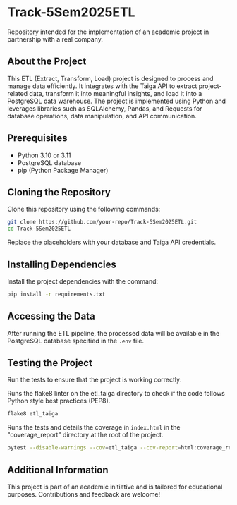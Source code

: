 # Track-5Sem2025ETL

Repository intended for the implementation of an academic project in partnership with a real company.

## About the Project

This ETL (Extract, Transform, Load) project is designed to process and manage data efficiently. It integrates with the Taiga API to extract project-related data, transform it into meaningful insights, and load it into a PostgreSQL data warehouse. The project is implemented using Python and leverages libraries such as SQLAlchemy, Pandas, and Requests for database operations, data manipulation, and API communication.

## Prerequisites

- Python 3.10 or 3.11
- PostgreSQL database
- pip (Python Package Manager)

## Cloning the Repository

Clone this repository using the following commands:

```bash
git clone https://github.com/your-repo/Track-5Sem2025ETL.git
cd Track-5Sem2025ETL
```

Replace the placeholders with your database and Taiga API credentials.

## Installing Dependencies

Install the project dependencies with the command:

```bash
pip install -r requirements.txt
```

## Accessing the Data

After running the ETL pipeline, the processed data will be available in the PostgreSQL database specified in the `.env` file.

## Testing the Project

Run the tests to ensure that the project is working correctly:

Runs the flake8 linter on the etl_taiga directory to check if the code follows Python style best practices (PEP8).

```bash
flake8 etl_taiga
```

Runs the tests and details the coverage in ```index.html``` in the "coverage_report" directory at the root of the project.

```bash
pytest --disable-warnings --cov=etl_taiga --cov-report=html:coverage_report --cov-report=xml:coverage_report/coverage.xml
```

## Additional Information

This project is part of an academic initiative and is tailored for educational purposes. Contributions and feedback are welcome!
